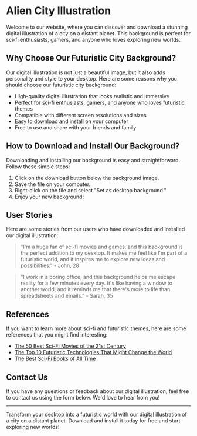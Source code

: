 <!--font:Poppins-->

# Alien City Illustration

Welcome to our website, where you can discover and download a stunning digital illustration of a city on a distant planet. This background is perfect for sci-fi enthusiasts, gamers, and anyone who loves exploring new worlds.

## Why Choose Our Futuristic City Background?

Our digital illustration is not just a beautiful image, but it also adds personality and style to your desktop. Here are some reasons why you should choose our futuristic city background:

-   High-quality digital illustration that looks realistic and immersive
-   Perfect for sci-fi enthusiasts, gamers, and anyone who loves futuristic themes
-   Compatible with different screen resolutions and sizes
-   Easy to download and install on your computer
-   Free to use and share with your friends and family

## How to Download and Install Our Background?

Downloading and installing our background is easy and straightforward. Follow these simple steps:

1. Click on the download button below the background image.
2. Save the file on your computer.
3. Right-click on the file and select "Set as desktop background."
4. Enjoy your new background!

## User Stories

Here are some stories from our users who have downloaded and installed our digital illustration:

> "I'm a huge fan of sci-fi movies and games, and this background is the perfect addition to my desktop. It makes me feel like I'm part of a futuristic world, and it inspires me to explore new ideas and possibilities." - John, 28

> "I work in a boring office, and this background helps me escape reality for a few minutes every day. It's like having a window to another world, and it reminds me that there's more to life than spreadsheets and emails." - Sarah, 35

## References

If you want to learn more about sci-fi and futuristic themes, here are some references that you might find interesting:

-   [The 50 Best Sci-Fi Movies of the 21st Century](#)
-   [The Top 10 Futuristic Technologies That Might Change the World](#)
-   [The Best Sci-Fi Books of All Time](#)

## Contact Us

If you have any questions or feedback about our digital illustration, feel free to contact us using the form below. We'd love to hear from you!

---

Transform your desktop into a futuristic world with our digital illustration of a city on a distant planet. Download and install it today for free and start exploring new worlds!

<!--

Write me content for website with wallpaper which alt text is:

"A digital illustration of a city on a distant planet, with towering buildings and advanced technology."

The name/title of the page should not be 1:1 copy of the alt text but rather a real content of the website which is using this wallpaper.

- Use markdown format
- Start with heading
- Heading should be short and concise
- The content should look like a real website
- The website should not be about the wallpaper, wallpaper is just a related background
- Heading should be contain work "wallpaper" or "background"
- Include real sections like references, contact, user stories, etc. use things relevant to the page purpose.
- Feel free to use structure like headings, bullets, numbering, blockquotes, paragraphs, horizontal lines, etc.
- You can use formatting like bold or _italic_
- You can include UTF-8 emojis
- Links should be only #hash anchors (and you can refer to the document itself)
- Do not include images


---


# Futuristic City Wallpaper: Transform Your Desktop into a Sci-Fi Metropolis

Welcome to our website, where you can find the perfect wallpaper for your desktop that will transport you to a distant planet with towering buildings and advanced technology. Our digital illustration of a futuristic city is the ideal background for sci-fi enthusiasts and anyone who loves the idea of exploring new worlds.

## Why Choose Our Futuristic City Wallpaper?

Our wallpaper is not just a beautiful image, but it also adds personality and style to your desktop. Here are some reasons why you should choose our futuristic city wallpaper:

- High-quality digital illustration that looks realistic and immersive
- Perfect for sci-fi enthusiasts, gamers, and anyone who loves futuristic themes
- Compatible with different screen resolutions and sizes
- Easy to download and install on your computer
- Free to use and share with your friends and family

## How to Download and Install Our Wallpaper?

Downloading and installing our wallpaper is easy and straightforward. Follow these simple steps:

1. Click on the download button below the wallpaper image.
2. Save the file on your computer.
3. Right-click on the file and select "Set as desktop background."
4. Enjoy your new wallpaper!

## User Stories

Here are some stories from our users who have downloaded and installed our futuristic city wallpaper:

> "I love sci-fi movies and games, and this wallpaper is the perfect addition to my desktop. It makes me feel like I'm part of a futuristic world, and it inspires me to explore new ideas and possibilities." - John, 28

> "I work in a boring office, and this wallpaper helps me escape reality for a few minutes every day. It's like having a window to another world, and it reminds me that there's more to life than spreadsheets and emails." - Sarah, 35

## References

If you want to learn more about sci-fi and futuristic themes, here are some references that you might find interesting:

- [The 50 Best Sci-Fi Movies of the 21st Century](#)
- [The Top 10 Futuristic Technologies That Might Change the World](#)
- [The Best Sci-Fi Books of All Time](#)

## Contact Us

If you have any questions or feedback about our wallpaper, feel free to contact us using the form below. We'd love to hear from you!

---

Transform your desktop into a sci-fi metropolis with our futuristic city wallpaper. Download and install it today for free and start exploring new worlds!


---


Heading should not include word "wallpaper". The website should not be about the wallpaper itself, wallpaper is just a related background, rewrite whole content.


---


# Explore a Futuristic World: Download Our Digital Illustration of a City on a Distant Planet

Welcome to our website, where you can discover and download a stunning digital illustration of a city on a distant planet. This background is perfect for sci-fi enthusiasts, gamers, and anyone who loves exploring new worlds.

## Why Choose Our Futuristic City Background?

Our digital illustration is not just a beautiful image, but it also adds personality and style to your desktop. Here are some reasons why you should choose our futuristic city background:

- High-quality digital illustration that looks realistic and immersive
- Perfect for sci-fi enthusiasts, gamers, and anyone who loves futuristic themes
- Compatible with different screen resolutions and sizes
- Easy to download and install on your computer
- Free to use and share with your friends and family

## How to Download and Install Our Background?

Downloading and installing our background is easy and straightforward. Follow these simple steps:

1. Click on the download button below the background image.
2. Save the file on your computer.
3. Right-click on the file and select "Set as desktop background."
4. Enjoy your new background!

## User Stories

Here are some stories from our users who have downloaded and installed our digital illustration:

> "I'm a huge fan of sci-fi movies and games, and this background is the perfect addition to my desktop. It makes me feel like I'm part of a futuristic world, and it inspires me to explore new ideas and possibilities." - John, 28

> "I work in a boring office, and this background helps me escape reality for a few minutes every day. It's like having a window to another world, and it reminds me that there's more to life than spreadsheets and emails." - Sarah, 35

## References

If you want to learn more about sci-fi and futuristic themes, here are some references that you might find interesting:

- [The 50 Best Sci-Fi Movies of the 21st Century](#)
- [The Top 10 Futuristic Technologies That Might Change the World](#)
- [The Best Sci-Fi Books of All Time](#)

## Contact Us

If you have any questions or feedback about our digital illustration, feel free to contact us using the form below. We'd love to hear from you!

---

Transform your desktop into a futuristic world with our digital illustration of a city on a distant planet. Download and install it today for free and start exploring new worlds!


---


Write me a Google font which is best fitting for the website.

Pick from the list:
- Barlow Condensed
- Cinzel Decorative
- Lato
- Dancing Script
- Lobster
- Alegreya
- Poppins
- IBM Plex Sans
- Great Vibes
- Cabin
- Inter
- Raleway
- Cormorant Garamond
- Futura
- Playfair Display
- Barlow Condensed
- Exo 2
- Orbitron
- Roboto
- Cinzel
- Montserrat
- Open Sans


Write just the font name nothing else.


---


Poppins

-->
